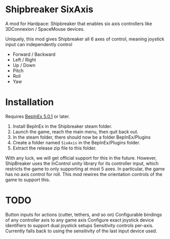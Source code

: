 # Shipbreaker SixAxis

A mod for Hardpace: Shipbreaker that enables six axis controllers like 3DConnexion / SpaceMouse devices.

Uniquely, this mod gives Shipbreaker all 6 axes of control, meaning joystick input can independently control

- Forward / Backward
- Left / Right
- Up / Down
- Pitch
- Roll
- Yaw

# Installation

Requires [BepInEx 5.0.1](https://github.com/BepInEx/BepInEx/releases) or later.

1. Install BepInEx in the Shipbreaker steam folder.
2. Launch the game, reach the main menu, then quit back out.
3. In the steam folder, there should now be a folder BepInEx/Plugins
4. Create a folder named `SixAxis` in the BepInEx/Plugins folder.
5. Extract the release zip file to this folder.

With any luck, we will get official support for this in the future. However, ShipBreaker uses the InControl unity library for its controller input,
which restricts the game to only supporting at most 5 axes. In particular, the game has no axis control for roll. This mod rewires the orientation controls of the game to support this.

# TODO

Button inputs for actions (cutter, tethers, and so on)
Configurable bindings of any controller axis to any game axis
Configure exact joystick device identifiers to support dual joystick setups
Sensitivity controls per-axis. Currently falls back to using the sensitivity of the last input device used.
